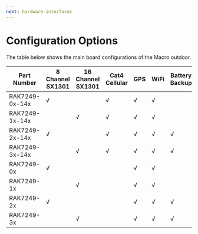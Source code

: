 ```yaml
---
next: hardware-interfaces
---
```


# Configuration Options

The table below shows the main board configurations of the Macro outdoor.

|Part Number|8 Channel SX1301|16 Channel SX1301|Cat4 Cellular|GPS|WiFi|Battery Backup|
|---|---|---|---|---|---|---|
|RAK7249-0x-14x|√||√|√|√||
|RAK7249-1x-14x||√|√|√|√||
|RAK7249-2x-14x|√||√|√|√|√|
|RAK7249-3x-14x||√|√|√|√|√|
|RAK7249-0x|√|||√|√||
|RAK7249-1x||√||√|√||
|RAK7249-2x|√|||√|√|√|
|RAK7249-3x||√||√|√|√|

